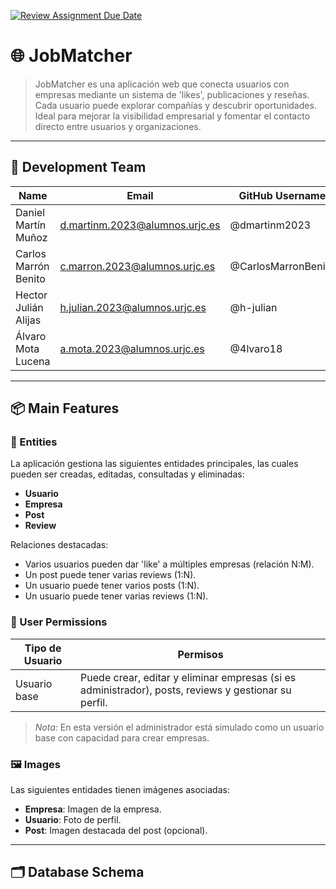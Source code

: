 [![Review Assignment Due Date](https://classroom.github.com/assets/deadline-readme-button-22041afd0340ce965d47ae6ef1cefeee28c7c493a6346c4f15d667ab976d596c.svg)](https://classroom.github.com/a/Jd7ILUgB)

# 🌐 JobMatcher

> JobMatcher es una aplicación web que conecta usuarios con empresas mediante un sistema de 'likes', publicaciones y reseñas. Cada usuario puede explorar compañías y  descubrir oportunidades. Ideal para mejorar la visibilidad empresarial y fomentar el contacto directo entre usuarios y organizaciones.

---

## 👥 Development Team

| Name                  | Email                            | GitHub Username      |
|-----------------------|----------------------------------|----------------------|
| Daniel Martín Muñoz   | d.martinm.2023@alumnos.urjc.es   | @dmartinm2023        |
| Carlos Marrón Benito  | c.marron.2023@alumnos.urjc.es    | @CarlosMarronBenito  |
| Hector Julián Alijas  | h.julian.2023@alumnos.urjc.es    | @h-julian            |
| Álvaro Mota Lucena    | a.mota.2023@alumnos.urjc.es      | @4lvaro18            |

---

## 📦 Main Features

### 📘 Entities

La aplicación gestiona las siguientes entidades principales, las cuales pueden ser creadas, editadas, consultadas y eliminadas:

- **Usuario**
- **Empresa**
- **Post**
- **Review**

Relaciones destacadas:

- Varios usuarios pueden dar 'like' a múltiples empresas (relación N:M).
- Un post puede tener varias reviews (1:N).
- Un usuario puede tener varios posts (1:N).
- Un usuario puede tener varias reviews (1:N).

### 🔐 User Permissions

| Tipo de Usuario  | Permisos                                                                                             |
|------------------|------------------------------------------------------------------------------------------------------|
| Usuario base     | Puede crear, editar y eliminar empresas (si es administrador), posts, reviews y gestionar su perfil. |

> *Nota:* En esta versión el administrador está simulado como un usuario base con capacidad para crear empresas.

### 🖼️ Images

Las siguientes entidades tienen imágenes asociadas:

- **Empresa**: Imagen de la empresa.
- **Usuario**: Foto de perfil.
- **Post**: Imagen destacada del post (opcional).

---

## 🗂️ Database Schema

